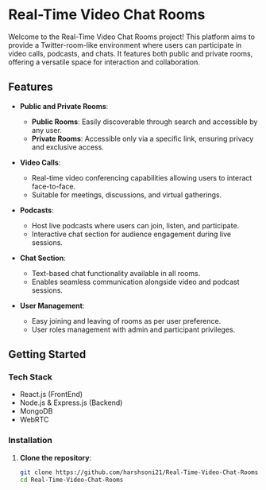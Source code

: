 # Real-Time Video Chat Rooms

Welcome to the Real-Time Video Chat Rooms project! This platform aims to provide a Twitter-room-like environment where users can participate in video calls, podcasts, and chats. It features both public and private rooms, offering a versatile space for interaction and collaboration.

## Features

- **Public and Private Rooms**: 
  - **Public Rooms**: Easily discoverable through search and accessible by any user.
  - **Private Rooms**: Accessible only via a specific link, ensuring privacy and exclusive access.

- **Video Calls**: 
  - Real-time video conferencing capabilities allowing users to interact face-to-face.
  - Suitable for meetings, discussions, and virtual gatherings.

- **Podcasts**:
  - Host live podcasts where users can join, listen, and participate.
  - Interactive chat section for audience engagement during live sessions.

- **Chat Section**:
  - Text-based chat functionality available in all rooms.
  - Enables seamless communication alongside video and podcast sessions.

- **User Management**:
  - Easy joining and leaving of rooms as per user preference.
  - User roles management with admin and participant privileges.

## Getting Started

### Tech Stack

- React.js (FrontEnd)
- Node.js & Express.js (Backend)
- MongoDB
- WebRTC

### Installation

1. **Clone the repository**:
   ```sh
   git clone https://github.com/harshsoni21/Real-Time-Video-Chat-Rooms.git
   cd Real-Time-Video-Chat-Rooms
